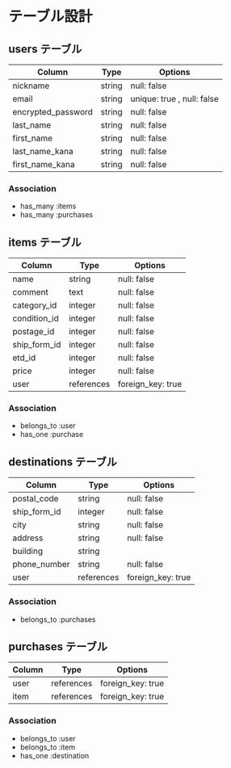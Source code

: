 
# テーブル設計

## users テーブル

| Column             | Type   | Options                    |
| ------------------ | ------ | -------------------------- |
| nickname           | string | null: false                |
| email              | string | unique: true , null: false |
| encrypted_password | string | null: false                |
| last_name          | string | null: false                |
| first_name         | string | null: false                |
| last_name_kana     | string | null: false                |
| first_name_kana    | string | null: false                |

### Association
- has_many :items
- has_many :purchases

## items テーブル

| Column       | Type       | Options           |
| ------------ | ---------- | ----------------- |
| name         | string       | null: false       |
| comment      | text       | null: false       |
| category_id  | integer    | null: false       |
| condition_id | integer    | null: false       |
| postage_id   | integer    | null: false       |
| ship_form_id | integer    | null: false       |
| etd_id       | integer    | null: false       |
| price        | integer    | null: false       |
| user         | references | foreign_key: true |

### Association

- belongs_to :user
- has_one :purchase

## destinations テーブル

| Column                | Type       | Options           |
| --------------------- | ---------- | ----------------- |
| postal_code           | string     | null: false       |
| ship_form_id          | integer    | null: false       |
| city                  | string     | null: false       |
| address               | string     | null: false       |
| building              | string     | 
| phone_number          | string     | null: false       |
| user                  | references | foreign_key: true |

### Association

- belongs_to :purchases

## purchases テーブル

| Column                | Type       | Options           |
| --------------------- | ---------- | ----------------- |
| user                  | references | foreign_key: true |
| item                  | references | foreign_key: true |


### Association

- belongs_to :user
- belongs_to :item
- has_one :destination
